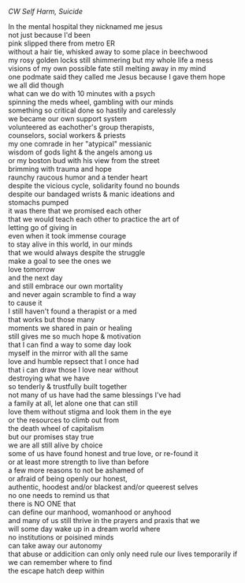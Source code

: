 *CW Self Harm, Suicide*  

In the mental hospital they nicknamed me jesus  
not just because I'd been  
 pink slipped there from metro ER   
without a hair tie, whisked away to some place in beechwood   
my rosy golden locks still shimmering but my whole life a mess   
visions of my own possible fate still melting away in my mind   
one podmate said they called me Jesus because I gave them hope   
we all did though   
what can we do with 10 minutes with a psych   
spinning the meds wheel, gambling with our minds   
something so critical done so hastily and carelessly   
we became our own support system   
volunteered as eachother's group therapists,   
counselors, social workers & priests   
my one comrade in her "atypical" messianic   
wisdom of gods light & the angels among us   
or my boston bud with his view from the street   
brimming with trauma and hope   
raunchy raucous humor and a tender heart   
despite the vicious cycle, solidarity found no bounds   
despite our bandaged wrists & manic ideations and   
stomachs pumped   
it was there that we promised each other   
that we would teach each other to practice the art of   
letting go of giving in   
even when it took immense courage   
to stay alive in this world, in our minds   
that we would always despite the struggle   
make a goal to see the ones we   
love tomorrow   
and the next day   
and still embrace our own mortality   
and never again scramble to find a way   
to cause it   
I still haven't found a therapist or a med   
that works but those many   
moments we shared in pain or healing   
still gives me so much hope & motivation   
that I can find a way to some day look   
myself in the mirror with all the same   
love and humble repsect that I once had   
that i can draw those I love near without   
destroying what we have   
so tenderly & trustfully built together   
not many of us have had the same blessings I've had   
a family at all, let alone one that can still   
love them without stigma and look them in the eye   
or the resources to climb out from   
the death wheel of capitalism   
but our promises stay true   
we are all still alive by choice   
some of us have found honest and true love, or re-found it   
or at least more strength to live than before   
a few more reasons to not be ashamed of   
or afraid of being openly our honest,   
authentic, hoodest and/or blackest and/or queerest selves   
no one needs to remind us that   
there is NO ONE that  
can define our manhood, womanhood or anyhood  
and many of us still thrive in the prayers and praxis that we  
will some day wake up in a dream world where   
no institutions or poisined minds   
can take away our autonomy   
that abuse or addicition can only only need rule our lives temporarily if   
we can remember where to find   
the escape hatch deep within   

